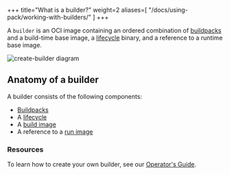 +++
title="What is a builder?"
weight=2
aliases=[
    "/docs/using-pack/working-with-builders/"
]
+++

A `builder` is an OCI image containing
an ordered combination of [buildpacks][buildpack] and
a build-time base image, a [lifecycle] binary, and a reference to a runtime base image.

<!--more-->

![create-builder diagram](/images/create-builder.svg)

## Anatomy of a builder

A builder consists of the following components:

* [Buildpacks][buildpack]
* A [lifecycle][lifecycle]
* A [build image](/docs/for-app-developers/concepts/base-images/build/)
* A reference to a [run image](/docs/for-app-developers/concepts/base-images/run/)

### Resources

To learn how to create your own builder, see our [Operator's Guide][operator-guide].

[builder-config]: /docs/reference/builder-config/
[buildpack]: /docs/for-platform-operators/concepts/buildpack/
[lifecycle]: /docs/for-platform-operators/concepts/lifecycle/
[operator-guide]: /docs/for-platform-operators/
